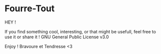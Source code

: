 # Fourre-Tout

HEY ! 

If you find something cool, interesting, or that might be usefull, feel free to use it or share it !
GNU General Public License v3.0

Enjoy ! 
Bravoure et Tendresse <3

